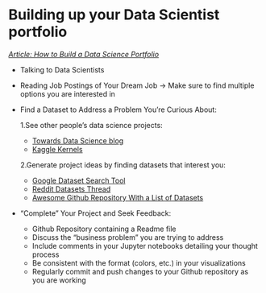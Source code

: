 # Building up your Data Scientist portfolio
[*Article: How to Build a Data Science Portfolio*](https://news.codecademy.com/how-to-build-a-data-science-portfolio/)
- Talking to Data Scientists
- Reading Job Postings of Your Dream Job → Make sure to find multiple options you are interested in
- Find a Dataset to Address a Problem You’re Curious About:

  1.See other people’s data science projects:
    - [Towards Data Science blog](https://towardsdatascience.com/)
    - [Kaggle Kernels](https://www.kaggle.com/kernels)
    
  2.Generate project ideas by finding datasets that interest you:
    - [Google Dataset Search Tool](https://toolbox.google.com/datasetsearch)
    - [Reddit Datasets Thread](https://www.reddit.com/r/datasets/)
    - [Awesome Github Repository With a List of Datasets](https://github.com/awesomedata/awesome-public-datasets)
- “Complete” Your Project and Seek Feedback:
  - Github Repository containing a Readme file
  - Discuss the “business problem” you are trying to address
  - Include comments in your Jupyter notebooks detailing your thought process
  - Be consistent with the format (colors, etc.) in your visualizations
  - Regularly commit and push changes to your Github repository as you are working
